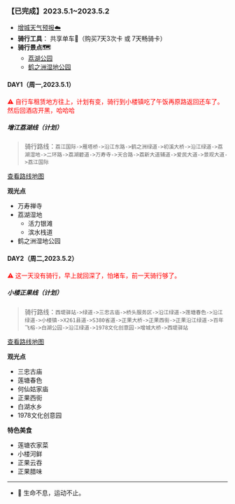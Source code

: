 ### 【已完成】2023.5.1~2023.5.2

* [增城天气预报☁️](http://waptianqi.2345.com/zengcheng-60368.htm)
* **骑行工具**： 共享单车🚴（购买7天3次卡 或 7天畅骑卡）
* **骑行景点🗺️**
    +   [荔湖公园](docs/增城荔湖景点.md)
    +   [鹤之洲湿地公园](docs/鹤之洲湿地公园.md)

#### DAY1（周一,2023.5.1）

<font color="red">⚠️ 自行车租赁地方往上，计划有变，骑行到小楼镇吃了午饭再原路返回还车了。然后回酒店开黑，哈哈哈</font>

##### 增江荔湖线（计划）

> 骑行路线：`荔江国际->雁塔桥->沿江东路->鹤之洲绿道->初溪大桥->沿江绿道->荔湖湿地->二环路->荔湖碧道->万寿寺->天合路->荔新大道辅道->爱民大道->景观大道->荔江国际`

[查看路线地图](topwrite/assets/路线图/增江荔湖骑行路线图.png)

**观光点**
+ 万寿禅寺
+ 荔湖湿地
    - 活力银滩
    - 滨水栈道
+ 鹤之洲湿地公园

#### DAY2（周二,2023.5.2）

<font color="red">⚠️ 这一天没有骑行，早上就回深了，怕堵车，前一天骑行够了。</font>

##### 小楼正果线（计划）

> 骑行路线：`西堤驿站->绿道->三忠古庙->桥头服务区->沿江绿道->莲塘春色->沿江绿道->小楼镇->X261县道->S380省道->正果大桥->正果西街->正果沿江绿道->百年飞榕->白湖公园->沿江绿道->1978文化创意园->增城大桥->西堤驿站`

[查看路线地图](topwrite/assets/路线图/增江小楼正果线骑行.jpg)

**观光点**
+ 三忠古庙
+ 莲塘春色
+ 何仙姑家庙
+ 正果西街
+ 白湖水乡
+ 1978文化创意园

**特色美食**
+ 莲塘农家菜 
+ 小楼河鲜 
+ 正果云吞 
+ 正果腊味

---

* 🚴 生命不息，运动不止。